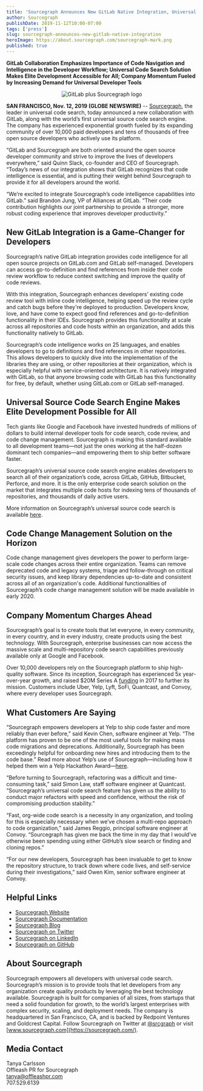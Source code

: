 ```yaml
---
title: 'Sourcegraph Announces New GitLab Native Integration, Universal Code Search Engine, and Amazing Company Momentum'
author: Sourcegraph
publishDate: 2019-11-12T10:00-07:00
tags: ['press']
slug: sourcegraph-announces-new-gitlab-native-integration
heroImage: https://about.sourcegraph.com/sourcegraph-mark.png
published: true
---
```


**GitLab Collaboration Emphasizes Importance of Code Navigation and Intelligence in the Developer Workflow; Universal Code Search Solution Makes Elite Development Accessible for All; Company Momentum Fueled by Increasing Demand for Universal Developer Tools** 
<p style="text-align: center">
  <img src="/blog/gitlab-integration-banner-dark.png" alt="GitLab plus Sourcegraph logo" />
</p>

**SAN FRANCISCO, Nov. 12, 2019 (GLOBE NEWSWIRE)** -- [Sourcegraph](https://about.sourcegraph.com/), the leader in universal code search, today announced a new collaboration with GitLab, along with the world’s first universal source code search engine. The company has experienced exponential growth fueled by its expanding community of over 10,000 paid developers and tens of thousands of free open source developers who actively use its platform.

“GitLab and Sourcegraph are both oriented around the open source developer community and strive to improve the lives of developers everywhere,” said Quinn Slack, co-founder and CEO of Sourcegraph. “Today’s news of our integration shows that GitLab recognizes that code intelligence is essential, and is putting their weight behind Sourcegraph to provide it for all developers around the world.

“We’re excited to integrate Sourcegraph’s code intelligence capabilities into GitLab.” said Brandon Jung, VP of Alliances at GitLab. “Their code contribution highlights our joint partnership to provide a stronger, more robust coding experience that improves developer productivity.”

## New GitLab Integration is a Game-Changer for Developers

Sourcegraph’s native GitLab integration provides code intelligence for all open source projects on GitLab.com and GitLab self-managed. Developers can access go-to-definition and find references from inside their code review workflow to reduce context switching and improve the quality of code reviews.

With this integration, Sourcegraph enhances developers’ existing code review tool with inline code intelligence, helping speed up the review cycle and catch bugs before they're deployed to production. Developers know, love, and have come to expect good find references and go-to-definition functionality in their IDEs. Sourcegraph provides this functionality at scale across all repositories and code hosts within an organization, and adds this functionality natively to GitLab.

Sourcegraph’s code intelligence works on 25 languages, and enables developers to go to definitions and find references in other repositories. This allows developers to quickly dive into the implementation of the libraries they are using, or other repositories at their organization, which is especially helpful with service-oriented architecture. It is natively integrated with GitLab, so that anyone browsing code with GitLab has this functionality for free, by default, whether using GitLab.com or GitLab self-managed.

## Universal Source Code Search Engine Makes Elite Development Possible for All

Tech giants like Google and Facebook have invested hundreds of millions of dollars to build internal developer tools for code search, code review, and code change management. Sourcegraph is making this standard available to all development teams—not just the ones working at the half-dozen dominant tech companies—and empowering them to ship better software faster.

Sourcegraph’s universal source code search engine enables developers to search all of their organization’s code, across GitLab, GitHub, Bitbucket, Perforce, and more. It is the only enterprise code search solution on the market that integrates multiple code hosts for indexing tens of thousands of repositories, and thousands of daily active users.

More information on Sourcegraph’s universal source code search is available [here](https://about.sourcegraph.com/product/code-search-navigation/#customers).

## Code Change Management Solution on the Horizon
Code change management gives developers the power to perform large-scale code changes across their entire organization. Teams can remove deprecated code and legacy systems, triage and follow-through on critical security issues, and keep library dependencies up-to-date and consistent across all of an organization's code. Additional functionalities of Sourcegraph’s code change management solution will be made available in early 2020.

## Company Momentum Charges Ahead

Sourcegraph’s goal is to create tools that let everyone, in every community, in every country, and in every industry, create products using the best technology. With Sourcegraph, enterprise businesses can now access the massive scale and multi-repository code search capabilities previously available only at Google and Facebook.

Over 10,000 developers rely on the Sourcegraph platform to ship high-quality software. Since its inception, Sourcegraph has experienced 5x year-over-year growth, and raised $20M Series A [funding](https://techcrunch.com/2017/10/06/sourcegraph-raises-20m-bring-more-live-collaboration-to-programming/) in 2017 to further its mission. Customers include Uber, Yelp, Lyft, SoFi, Quantcast, and Convoy, where every developer uses Sourcegraph.

## What Customers Are Saying

“Sourcegraph empowers developers at Yelp to ship code faster and more reliably than ever before,” said Kevin Chen, software engineer at Yelp. “The platform has proven to be one of the most useful tools for making mass code migrations and deprecations. Additionally, Sourcegraph has been exceedingly helpful for onboarding new hires and introducing them to the code base.” Read more about Yelp’s use of Sourcegraph—including how it helped them win a Yelp Hackathon Award—[here](https://engineeringblog.yelp.com/2019/11/winning-the-hackathon-with-sourcegraph.html).

“Before turning to Sourcegraph, refactoring was a difficult and time-consuming task,” said Simon Law, staff software engineer at Quantcast. “Sourcegraph’s universal code search feature has given us the ability to conduct major refactors with speed and confidence, without the risk of compromising production stability.”

“Fast, org-wide code search is a necessity in any organization, and tooling for this is especially necessary when we’ve chosen a multi-repo approach to code organization,” said James Reggio, principal software engineer at Convoy. “Sourcegraph has given me back the time in my day that I would’ve otherwise been spending using either GitHub’s slow search or finding and cloning repos.”

“For our new developers, Sourcegraph has been invaluable to get to know the repository structure, to track down where code lives, and self-service during their investigations,” said Owen Kim, senior software engineer at Convoy.

## Helpful Links

- [Sourcegraph Website](https://about.sourcegraph.com/)
- [Sourcegraph Documentation](https://docs.sourcegraph.com/)
- [Sourcegraph Blog](https://about.sourcegraph.com/blog/)
- [Sourcegraph on Twitter](https://twitter.com/srcgraph)
- [Sourcegraph on LinkedIn](https://www.linkedin.com/company/sourcegraph/)
- [Sourcegraph on GitHub](https://github.com/sourcegraph)

## About Sourcegraph
Sourcegraph empowers all developers with universal code search. Sourcegraph’s mission is to provide tools that let developers from any organization create quality products by leveraging the best technology available. Sourcegraph is built for companies of all sizes, from startups that need a solid foundation for growth, to the world’s largest enterprises with complex security, scaling, and deployment needs. The company is headquartered in San Francisco, CA, and is backed by Redpoint Ventures and Goldcrest Capital. Follow Sourcegraph on Twitter at [@srcgraph](https://twitter.com/srcgraph) or visit [www.sourcegraph.com](https://sourcegraph.com/).

## Media Contact
Tanya Carlsson<br>
Offleash PR for Sourcegraph<br>
[tanya@offleashpr.com](mailto:tanya@offleashpr.com) <br>
707.529.6139
